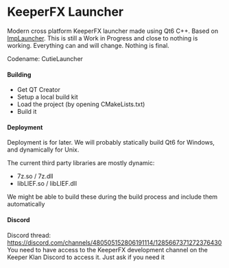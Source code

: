 # KeeperFX Launcher

Modern cross platform KeeperFX launcher made using Qt6 C++. Based on [ImpLauncher](https://keeperfx.net/workshop/item/410/implauncher-beta).
This is still a Work in Progress and close to nothing is working. Everything can and will change. Nothing is final. 

Codename: CutieLauncher

#### Building

- Get QT Creator
- Setup a local build kit
- Load the project (by opening CMakeLists.txt)
- Build it

#### Deployment

Deployment is for later. We will probably statically build Qt6 for Windows, and dynamically for Unix.

The current third party libraries are mostly dynamic:
- 7z.so / 7z.dll
- libLIEF.so / libLIEF.dll

We might be able to build these during the build process and include them automatically

#### Discord

Discord thread: https://discord.com/channels/480505152806191114/1285667371272376430
You need to have access to the KeeperFX development channel on the Keeper Klan Discord to access it.
Just ask if you need it
